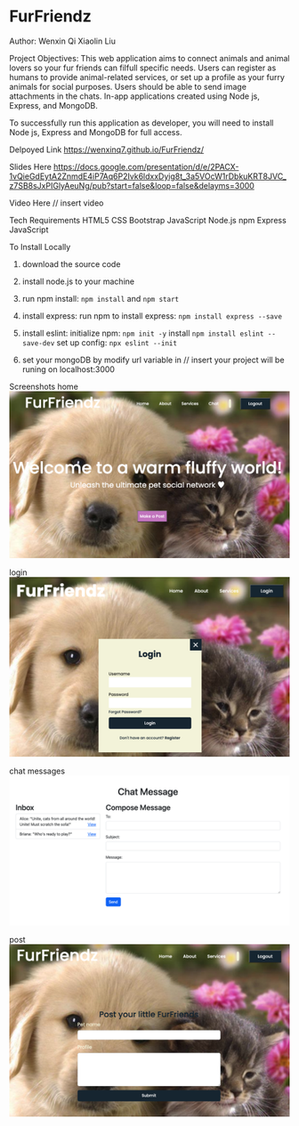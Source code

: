 # FurFriendz
Author: Wenxin Qi Xiaolin Liu 

Project Objectives: 
This web application aims to connect animals and animal lovers so your fur friends can filfull specific needs. Users can register as humans to provide animal-related services, or set up a profile as your furry animals for social purposes. Users should be able to send image attachments in the chats. In-app applications created using Node js, Express, and MongoDB. 

To successfully run this application as developer, you will need to install Node js, Express and MongoDB for full access.

Delpoyed Link https://wenxinq7.github.io/FurFriendz/

Slides Here https://docs.google.com/presentation/d/e/2PACX-1vQieGdEytA2ZnmdE4iP7Aq6P2Ivk6ldxxDyig8t_3a5VOcW1rDbkuKRT8JVC_z7SB8sJxPIGlyAeuNg/pub?start=false&loop=false&delayms=3000

Video Here // insert video

Tech Requirements
HTML5
CSS
Bootstrap
JavaScript
Node.js
npm
Express
JavaScript

To Install Locally
1. download the source code
2. install node.js to your machine
3. run npm install: ``npm install`` and ``npm start`` 
4. install express: run npm to install express: ``npm install express --save``
5. install eslint: 
    initialize npm:  `` npm init -y ``
    install `` npm install eslint --save-dev ``
    set up config: ``npx eslint --init``

6. set your mongoDB by modify url variable in // insert 
your project will be runing on localhost:3000

Screenshots
home
![screenshot-home](screenshots/home.png)

login
![screenshot-login](screenshots/login.png)

chat messages
![screenshot-chat](screenshots/chat.png)

post
![screenshot-post](screenshots/post.png)


